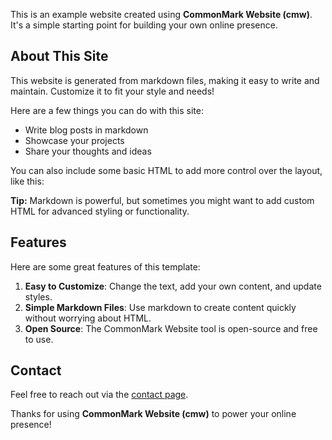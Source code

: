 This is an example website created using **CommonMark Website (cmw)**. It's a simple starting point for building your own online presence.

## About This Site

This website is generated from markdown files, making it easy to write and maintain. Customize it to fit your style and needs!

Here are a few things you can do with this site:

- Write blog posts in markdown
- Showcase your projects
- Share your thoughts and ideas

You can also include some basic HTML to add more control over the layout, like this:

<div class="highlight">
  <p><strong>Tip:</strong> Markdown is powerful, but sometimes you might want to add custom HTML for advanced styling or functionality.</p>
</div>

## Features

Here are some great features of this template:

1. **Easy to Customize**: Change the text, add your own content, and update styles.
2. **Simple Markdown Files**: Use markdown to create content quickly without worrying about HTML.
3. **Open Source**: The CommonMark Website tool is open-source and free to use.

## Contact

Feel free to reach out via the [contact page](/contact.html).

Thanks for using **CommonMark Website (cmw)** to power your online presence!
